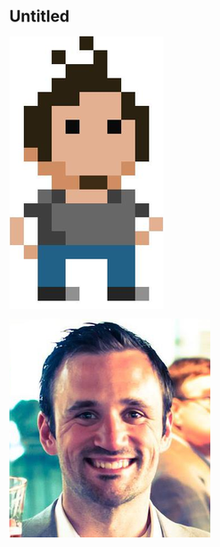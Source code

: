 # Untitled

![](../.gitbook/assets/tdams-rpg.jpg)

![schoon he](../.gitbook/assets/me%20%281%29.png)

